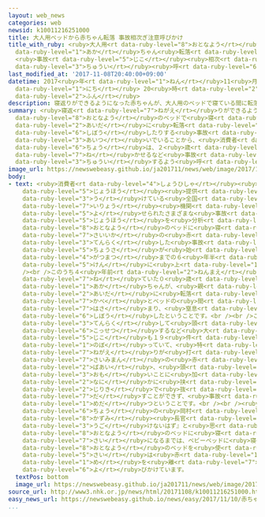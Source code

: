 ```yaml
---
layout: web_news
categories: web
newsid: k10011216251000
title: 大人用ベッドから赤ちゃん転落 事故相次ぎ注意呼びかけ
title_with_ruby: <ruby>大人用<rt data-ruby-level="8">おとなよう</rt></ruby>ベッドから<ruby>赤<rt
  data-ruby-level="1">あか</rt></ruby>ちゃん<ruby>転落<rt data-ruby-level="3">てんらく</rt></ruby>
  <ruby>事故<rt data-ruby-level="5">じこ</rt></ruby><ruby>相次<rt data-ruby-level="3">あいつ</rt></ruby>ぎ<ruby>注意<rt
  data-ruby-level="3">ちゅうい</rt></ruby><ruby>呼<rt data-ruby-level="6">よ</rt></ruby>びかけ
last_modified_at: '2017-11-08T20:40:00+09:00'
datetime: 2017<ruby>年<rt data-ruby-level="1">ねん</rt></ruby>11<ruby>月<rt data-ruby-level="1">がつ</rt></ruby>08<ruby>日<rt
  data-ruby-level="1">にち</rt></ruby> 20<ruby>時<rt data-ruby-level="2">じ</rt></ruby>40<ruby>分<rt
  data-ruby-level="2">ふん</rt></ruby>
description: 寝返りができるようになった赤ちゃんが、大人用のベッドで寝ている間に転落してけがをしたり死亡したりする事故が相次いでいることから、消費者庁は、２歳になるまでは、ベビーベッドで寝かせるなど事故に注意するよう呼びかけています。
summary: <ruby>寝返<rt data-ruby-level="7">ねがえ</rt></ruby>りができるようになった<ruby>赤<rt data-ruby-level="1">あか</rt></ruby>ちゃんが、<ruby>大人用<rt
  data-ruby-level="8">おとなよう</rt></ruby>のベッドで<ruby>寝<rt data-ruby-level="7">ね</rt></ruby>ている<ruby>間<rt
  data-ruby-level="2">あいだ</rt></ruby>に<ruby>転落<rt data-ruby-level="3">てんらく</rt></ruby>してけがをしたり<ruby>死亡<rt
  data-ruby-level="6">しぼう</rt></ruby>したりする<ruby>事故<rt data-ruby-level="5">じこ</rt></ruby>が<ruby>相次<rt
  data-ruby-level="3">あいつ</rt></ruby>いでいることから、<ruby>消費者<rt data-ruby-level="4">しょうひしゃ</rt></ruby><ruby>庁<rt
  data-ruby-level="6">ちょう</rt></ruby>は、２<ruby>歳<rt data-ruby-level="7">さい</rt></ruby>になるまでは、ベビーベッドで<ruby>寝<rt
  data-ruby-level="7">ね</rt></ruby>かせるなど<ruby>事故<rt data-ruby-level="5">じこ</rt></ruby>に<ruby>注意<rt
  data-ruby-level="3">ちゅうい</rt></ruby>するよう<ruby>呼<rt data-ruby-level="6">よ</rt></ruby>びかけています。
image_url: https://newswebeasy.github.io/ja201711/news/web/image/2017/11/08/K10011216251_1711081953_1711082002_01_02.jpg
body:
- text: <ruby>消費者<rt data-ruby-level="4">しょうひしゃ</rt></ruby><ruby>庁<rt data-ruby-level="6">ちょう</rt></ruby>が、<ruby>情報<rt
    data-ruby-level="5">じょうほう</rt></ruby><ruby>提供<rt data-ruby-level="6">ていきょう</rt></ruby>を<ruby>受<rt
    data-ruby-level="3">う</rt></ruby>けている<ruby>全国<rt data-ruby-level="3">ぜんこく</rt></ruby>の２３の<ruby>医療<rt
    data-ruby-level="7">いりょう</rt></ruby><ruby>機関<rt data-ruby-level="4">きかん</rt></ruby>から<ruby>寄<rt
    data-ruby-level="5">よ</rt></ruby>せられたさまざまな<ruby>事故<rt data-ruby-level="5">じこ</rt></ruby>の<ruby>情報<rt
    data-ruby-level="5">じょうほう</rt></ruby>を<ruby>分析<rt data-ruby-level="7">ぶんせき</rt></ruby>したところ、<ruby>大人用<rt
    data-ruby-level="8">おとなよう</rt></ruby>のベッドに<ruby>寝<rt data-ruby-level="7">ね</rt></ruby>かせられた１<ruby>歳以下<rt
    data-ruby-level="7">さいいか</rt></ruby>の<ruby>赤<rt data-ruby-level="1">あか</rt></ruby>ちゃんが<ruby>転落<rt
    data-ruby-level="3">てんらく</rt></ruby>した<ruby>事故<rt data-ruby-level="5">じこ</rt></ruby>は、<ruby>調査<rt
    data-ruby-level="5">ちょうさ</rt></ruby>が<ruby>始<rt data-ruby-level="3">はじ</rt></ruby>まってからことし６<ruby>月末<rt
    data-ruby-level="4">がつまつ</rt></ruby>までの６<ruby>年半<rt data-ruby-level="2">ねんはん</rt></ruby>で、５６４<ruby>件<rt
    data-ruby-level="5">けん</rt></ruby>に<ruby>上<rt data-ruby-level="1">のぼ</rt></ruby>っていました。<br
    /><br />このうち４<ruby>年前<rt data-ruby-level="2">ねんまえ</rt></ruby>には、<ruby>大人用<rt data-ruby-level="8">おとなよう</rt></ruby>ベッドで<ruby>寝<rt
    data-ruby-level="7">ね</rt></ruby>ていた０<ruby>歳<rt data-ruby-level="7">さい</rt></ruby>の<ruby>赤<rt
    data-ruby-level="1">あか</rt></ruby>ちゃんが、<ruby>親<rt data-ruby-level="2">おや</rt></ruby>のいない<ruby>間<rt
    data-ruby-level="2">あいだ</rt></ruby>に<ruby>転落<rt data-ruby-level="3">てんらく</rt></ruby>して<ruby>壁<rt
    data-ruby-level="7">かべ</rt></ruby>とベッドの<ruby>間<rt data-ruby-level="2">あいだ</rt></ruby>に<ruby>挟<rt
    data-ruby-level="7">はさ</rt></ruby>まり、<ruby>窒息<rt data-ruby-level="7">ちっそく</rt></ruby>して<ruby>死亡<rt
    data-ruby-level="6">しぼう</rt></ruby>したということです。<br /><br />このほかベッドから<ruby>転落<rt
    data-ruby-level="3">てんらく</rt></ruby>して<ruby>頭<rt data-ruby-level="2">あたま</rt></ruby>を<ruby>骨折<rt
    data-ruby-level="6">こっせつ</rt></ruby>するなど<ruby>大<rt data-ruby-level="1">だい</rt></ruby>けがをした<ruby>事故<rt
    data-ruby-level="5">じこ</rt></ruby>も１９<ruby>件<rt data-ruby-level="5">けん</rt></ruby>に<ruby>上<rt
    data-ruby-level="1">のぼ</rt></ruby>っていて、<ruby>特<rt data-ruby-level="4">とく</rt></ruby>に<ruby>寝返<rt
    data-ruby-level="7">ねがえ</rt></ruby>りが<ruby>打<rt data-ruby-level="3">う</rt></ruby>てるようになった１<ruby>歳未満<rt
    data-ruby-level="7">さいみまん</rt></ruby>の<ruby>赤<rt data-ruby-level="1">あか</rt></ruby>ちゃんの<ruby>場合<rt
    data-ruby-level="2">ばあい</rt></ruby>、<ruby>頭<rt data-ruby-level="2">あたま</rt></ruby>が<ruby>重<rt
    data-ruby-level="3">おも</rt></ruby>いことに<ruby>加<rt data-ruby-level="4">くわ</rt></ruby>えて<ruby>何<rt
    data-ruby-level="2">なに</rt></ruby>かに<ruby>挟<rt data-ruby-level="7">はさ</rt></ruby>まっても<ruby>自力<rt
    data-ruby-level="2">じりき</rt></ruby>で<ruby>抜<rt data-ruby-level="7">ぬ</rt></ruby>け<ruby>出<rt
    data-ruby-level="7">だ</rt></ruby>すことができず、<ruby>事故<rt data-ruby-level="5">じこ</rt></ruby>につながるケースが<ruby>目立<rt
    data-ruby-level="1">めだ</rt></ruby>つということです。<br /><br /><ruby>消費者<rt data-ruby-level="4">しょうひしゃ</rt></ruby><ruby>庁<rt
    data-ruby-level="6">ちょう</rt></ruby>の<ruby>岡村<rt data-ruby-level="7">おかむら</rt></ruby><ruby>和美<rt
    data-ruby-level="8">かずみ</rt></ruby><ruby>長官<rt data-ruby-level="4">ちょうかん</rt></ruby>は「『まだ<ruby>動<rt
    data-ruby-level="3">うご</rt></ruby>けないはず』と<ruby>思<rt data-ruby-level="2">おも</rt></ruby>って<ruby>大人用<rt
    data-ruby-level="8">おとなよう</rt></ruby>のベッドに<ruby>寝<rt data-ruby-level="7">ね</rt></ruby>かせず、２<ruby>歳<rt
    data-ruby-level="7">さい</rt></ruby>になるまでは、ベビーベッドに<ruby>寝<rt data-ruby-level="7">ね</rt></ruby>かせてほしい」としたうえで、<ruby>大人用<rt
    data-ruby-level="8">おとなよう</rt></ruby>のベッドを<ruby>使<rt data-ruby-level="3">つか</rt></ruby>う<ruby>際<rt
    data-ruby-level="5">さい</rt></ruby>は<ruby>赤<rt data-ruby-level="1">あか</rt></ruby>ちゃんから<ruby>目<rt
    data-ruby-level="1">め</rt></ruby>を<ruby>離<rt data-ruby-level="7">はな</rt></ruby>さないよう<ruby>呼<rt
    data-ruby-level="6">よ</rt></ruby>びかけています。
  textPos: bottom
  image_url: https://newswebeasy.github.io/ja201711/news/web/image/2017/11/08/K10011216251_1711081953_1711082002_01_03.jpg
source_url: http://www3.nhk.or.jp/news/html/20171108/k10011216251000.html
easy_news_url: https://newswebeasy.github.io/news/easy/2017/11/10/赤ちゃんが大人のベッドから落ちる事故が多い
...
```

